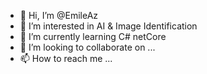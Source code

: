 - 👋 Hi, I’m @EmileAz
- 👀 I’m interested in AI & Image Identification
- 🌱 I’m currently learning C# netCore
- 💞️ I’m looking to collaborate on ...
- 📫 How to reach me ...
<!---
EmileAz/EmileAz is a ✨ special ✨ repository because its `README.md` (this file) appears on your GitHub profile.
You can click the Preview link to take a look at your changes.
--->
